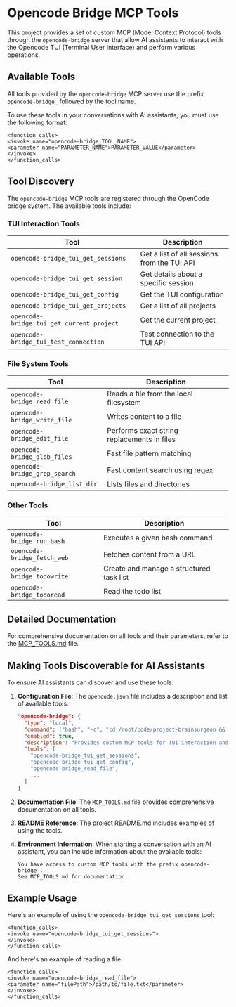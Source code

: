 # Opencode Bridge MCP Tools

This project provides a set of custom MCP (Model Context Protocol) tools through the `opencode-bridge` server that allow AI assistants to interact with the Opencode TUI (Terminal User Interface) and perform various operations.

## Available Tools

All tools provided by the `opencode-bridge` MCP server use the prefix `opencode-bridge_` followed by the tool name.

To use these tools in your conversations with AI assistants, you must use the following format:

```
<function_calls>
<invoke name="opencode-bridge_TOOL_NAME">
<parameter name="PARAMETER_NAME">PARAMETER_VALUE</parameter>
</invoke>
</function_calls>
```

## Tool Discovery

The `opencode-bridge` MCP tools are registered through the OpenCode bridge system. The available tools include:

### TUI Interaction Tools

| Tool | Description |
|------|-------------|
| `opencode-bridge_tui_get_sessions` | Get a list of all sessions from the TUI API |
| `opencode-bridge_tui_get_session` | Get details about a specific session |
| `opencode-bridge_tui_get_config` | Get the TUI configuration |
| `opencode-bridge_tui_get_projects` | Get a list of all projects |
| `opencode-bridge_tui_get_current_project` | Get the current project |
| `opencode-bridge_tui_test_connection` | Test connection to the TUI API |

### File System Tools

| Tool | Description |
|------|-------------|
| `opencode-bridge_read_file` | Reads a file from the local filesystem |
| `opencode-bridge_write_file` | Writes content to a file |
| `opencode-bridge_edit_file` | Performs exact string replacements in files |
| `opencode-bridge_glob_files` | Fast file pattern matching |
| `opencode-bridge_grep_search` | Fast content search using regex |
| `opencode-bridge_list_dir` | Lists files and directories |

### Other Tools

| Tool | Description |
|------|-------------|
| `opencode-bridge_run_bash` | Executes a given bash command |
| `opencode-bridge_fetch_web` | Fetches content from a URL |
| `opencode-bridge_todowrite` | Create and manage a structured task list |
| `opencode-bridge_todoread` | Read the todo list |

## Detailed Documentation

For comprehensive documentation on all tools and their parameters, refer to the [MCP_TOOLS.md](./MCP_TOOLS.md) file.

## Making Tools Discoverable for AI Assistants

To ensure AI assistants can discover and use these tools:

1. **Configuration File**: The `opencode.json` file includes a description and list of available tools:
   ```json
   "opencode-bridge": {
     "type": "local",
     "command": ["bash", "-c", "cd /root/code/project-brainsurgeon && . venv/bin/activate && python mcp_server.py"],
     "enabled": true,
     "description": "Provides custom MCP tools for TUI interaction and enhanced file operations. Tools use prefix 'opencode-bridge_'. See MCP_TOOLS.md for complete documentation.",
     "tools": [
       "opencode-bridge_tui_get_sessions",
       "opencode-bridge_tui_get_config",
       "opencode-bridge_read_file",
       ...
     ]
   }
   ```

2. **Documentation File**: The `MCP_TOOLS.md` file provides comprehensive documentation on all tools.

3. **README Reference**: The project README.md includes examples of using the tools.

4. **Environment Information**: When starting a conversation with an AI assistant, you can include information about the available tools:
   ```
   You have access to custom MCP tools with the prefix opencode-bridge_. 
   See MCP_TOOLS.md for documentation.
   ```

## Example Usage

Here's an example of using the `opencode-bridge_tui_get_sessions` tool:

```
<function_calls>
<invoke name="opencode-bridge_tui_get_sessions">
</invoke>
</function_calls>
```

And here's an example of reading a file:

```
<function_calls>
<invoke name="opencode-bridge_read_file">
<parameter name="filePath">/path/to/file.txt</parameter>
</invoke>
</function_calls>
```